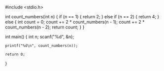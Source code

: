 #include <stdio.h>

int count_numbers(int n) {
    if (n == 1) {
        return 2; 
    } else if (n == 2) {
        return 4; 
    } else {
        int count = 0;
        count += 2 * count_numbers(n - 1); 
        count += 2 * count_numbers(n - 2); 
        return count;
    }
}

int main() {
    int n;
    scanf("%d", &n);

    printf("%d\n", count_numbers(n));

    return 0;
}
